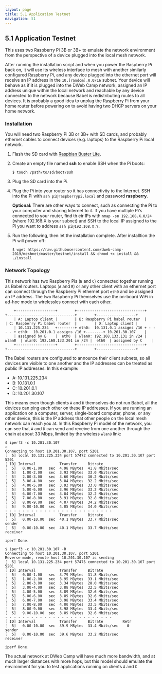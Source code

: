 ```yaml
---
layout: page
title: 5.1 Application Testnet
navigation: 51
---
```


## 5.1 Application Testnet

This uses two Raspberry Pi 3B or 3B+ to emulate the network environment from the perspective of a device plugged into the local mesh network.

After running the installation script and when you power the Raspberry Pi back on, it will use its wireless interface to mesh with another similarly configured Raspberry Pi, and any device plugged into the ethernet port will receive an IP address in the `10.[random].0.0/16` subnet. Your device will behave as if it is plugged into the DWeb Camp network, assigned an IP address unique within the local network and reachable by any device connected to the network because Babel is redistributing routes to all devices. It is probably a good idea to unplug the Raspberry Pi from your home router before powering on to avoid having two DHCP servers on your home network.

### Installation

You will need two Raspberry Pi 3B or 3B+ with SD cards, and probably ethernet cables to connect devices (e.g. laptops) to the Raspberry Pi local network.

1. Flash the SD card with [Raspbian Buster Lite](https://www.raspberrypi.org/downloads/raspbian/).

1. Create an empty file named **ssh** to enable SSH when the Pi boots:

    ```
    $ touch /path/to/sd/boot/ssh
    ```

1. Plug the SD card into the Pi.

1. Plug the Pi into your router so it has connectivity to the Internet. SSH into the Pi with `ssh pi@raspberrypi.local` and password **raspberry**.

    **Optional:** There are other ways to connect, such as connecting the Pi to your computer and sharing Internet to it. If you have multiple Pi's connected to your router, find th
eir IPs with `nmap -sn 192.168.X.0/24` (where 192.168.X is your subnet) and SSH to the local IP assigned to the Pi you want to address `ssh pi@192.168.X.Y`.

1. Run the following, then let the installation complete. After installtion the Pi will power off:

    ```
    $ wget https://raw.githubusercontent.com/dweb-camp-2019/meshnet/master/testnet/install && chmod +x install && ./install
    ```

### Network Topology

This network has two Raspberry Pis (`B` and `C`) connected together running as Babel routers.
Laptops (`A` and `B`) or any other client with an ethernet port can connect through the Raspberry Pi ethernet port `eth0` and be assigned an IP address.
The two Raspberry Pi themselves use the on-board WiFi in ad-hoc mode to wirelessles connect with each other.

```
    +------------------+        +-------------------------------+         +-------------------------------+        +------------------+
    | A: Laptop client |        | B: Raspberry Pi babel router  |         | C: Raspberry Pi babel router  |        | D: Laptop client |
    | 10.131.225.234   +--------+ eth0:  10.131.0.1 assigns /16 + - - - - + eth0:  10.201.0.1 assigns /16 +--------+ 10.201.30.107    |
    | assigned by B    |  eth0  | wlan0: 192.168.133.131 in /24 |  wlan0  | wlan0: 192.168.133.201 in /24 |  eth0  | assigned by C    |
    +------------------+        +-------------------------------+         +-------------------------------+        +------------------+
```

The Babel routers are configured to announce their client subnets, so all devices are visible to one another and the IP addresses can be treated as public IP addresses.
In this example:

- A: 10.131.225.234
- B: 10.131.0.1
- C: 10.201.0.1
- D: 10.201.30.107

This means even though clients `A` and `D` themselves do not run Babel, all the devices can ping each other on these IP addresses.
If you are running an application on a computer, server, single-board computer, phone, or any other device, this is the IP address that other people on the local mesh network can reach you at.
In this Raspberry Pi model of the network, you can see that `A` and `D` can send and receive from one another through the chain at about 33 Mbps, limited by the wireless `wlan0` link:

```
$ iperf3 -c 10.201.30.107                                                                                                                                                                                                                                                                                                                             ⏎
Connecting to host 10.201.30.107, port 5201
[  5] local 10.131.225.234 port 57472 connected to 10.201.30.107 port 5201
[ ID] Interval           Transfer     Bitrate
[  5]   0.00-1.00   sec  4.98 MBytes  41.8 Mbits/sec
[  5]   1.00-2.00   sec  3.93 MBytes  33.0 Mbits/sec
[  5]   2.00-3.00   sec  3.60 MBytes  30.2 Mbits/sec
[  5]   3.00-4.00   sec  3.84 MBytes  32.2 Mbits/sec
[  5]   4.00-5.00   sec  3.93 MBytes  33.0 Mbits/sec
[  5]   5.00-6.00   sec  3.96 MBytes  33.2 Mbits/sec
[  5]   6.00-7.00   sec  3.84 MBytes  32.2 Mbits/sec
[  5]   7.00-8.00   sec  3.91 MBytes  32.8 Mbits/sec
[  5]   8.00-9.00   sec  4.07 MBytes  34.2 Mbits/sec
[  5]   9.00-10.00  sec  4.05 MBytes  34.0 Mbits/sec
- - - - - - - - - - - - - - - - - - - - - - - - -
[ ID] Interval           Transfer     Bitrate
[  5]   0.00-10.00  sec  40.1 MBytes  33.7 Mbits/sec                  sender
[  5]   0.00-10.00  sec  40.1 MBytes  33.7 Mbits/sec                  receiver

iperf Done.

$ iperf3 -c 10.201.30.107 -R
Connecting to host 10.201.30.107, port 5201
Reverse mode, remote host 10.201.30.107 is sending
[  5] local 10.131.225.234 port 57475 connected to 10.201.30.107 port 5201
[ ID] Interval           Transfer     Bitrate
[  5]   0.00-1.00   sec  3.79 MBytes  31.8 Mbits/sec
[  5]   1.00-2.00   sec  3.95 MBytes  33.1 Mbits/sec
[  5]   2.00-3.00   sec  3.34 MBytes  28.0 Mbits/sec
[  5]   3.00-4.00   sec  3.88 MBytes  32.5 Mbits/sec
[  5]   4.00-5.00   sec  3.89 MBytes  32.6 Mbits/sec
[  5]   5.00-6.00   sec  3.89 MBytes  32.6 Mbits/sec
[  5]   6.00-7.00   sec  3.98 MBytes  33.4 Mbits/sec
[  5]   7.00-8.00   sec  4.00 MBytes  33.5 Mbits/sec
[  5]   8.00-9.00   sec  3.98 MBytes  33.4 Mbits/sec
[  5]   9.00-10.00  sec  3.89 MBytes  32.6 Mbits/sec
- - - - - - - - - - - - - - - - - - - - - - - - -
[ ID] Interval           Transfer     Bitrate         Retr
[  5]   0.00-10.00  sec  39.9 MBytes  33.4 Mbits/sec    0             sender
[  5]   0.00-10.00  sec  39.6 MBytes  33.2 Mbits/sec                  receiver

iperf Done.
```

The actual network at DWeb Camp will have much more bandwidth, and at much larger distances with more hops, but this model should emulate the environment for you to test applications running on clients `A` and `D`.

